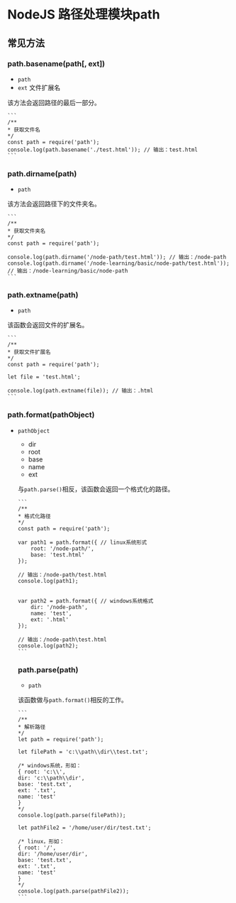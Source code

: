 # NodeJS 路径处理模块path

## 常见方法

### path.basename(path[, ext])
- `path`<string>
- `ext`<string> 文件扩展名

该方法会返回路径的最后一部分。

    ```
    /**
    * 获取文件名
    */
    const path = require('path');
    console.log(path.basename('./test.html')); // 输出：test.html
    ```

### path.dirname(path)
- `path`<string>

该方法会返回路径下的文件夹名。

    ```
    /**
    * 获取文件夹名
    */
    const path = require('path');

    console.log(path.dirname('/node-path/test.html')); // 输出：/node-path
    console.log(path.dirname('/node-learning/basic/node-path/test.html')); // 输出：/node-learning/basic/node-path
    ```

### path.extname(path)
- `path`<string>

该函数会返回文件的扩展名。

    ```
    /**
    * 获取文件扩展名
    */
    const path = require('path');

    let file = 'test.html';

    console.log(path.extname(file)); // 输出：.html
    ```

### path.format(pathObject)
* `pathObject`<Object>
- dir <string>
- root <string>
- base <string>
- name <string>
- ext <string>

与`path.parse()`相反，该函数会返回一个格式化的路径。

    ```
    /**
    * 格式化路径
    */
    const path = require('path');

    var path1 = path.format({ // linux系统形式
        root: '/node-path/',
        base: 'test.html'
    });

    // 输出：/node-path/test.html
    console.log(path1);


    var path2 = path.format({ // windows系统格式
        dir: '/node-path',
        name: 'test',
        ext: '.html'
    });

    // 输出：/node-path\test.html
    console.log(path2);
    ```

### path.parse(path)
- `path`<string>

该函数做与`path.format()`相反的工作。

    ```
    /** 
    * 解析路径
    */
    let path = require('path');

    let filePath = 'c:\\path\\dir\\test.txt';

    /* windows系统，形如：
    { root: 'c:\\',
    dir: 'c:\\path\\dir',
    base: 'test.txt',
    ext: '.txt',
    name: 'test' 
    } 
    */
    console.log(path.parse(filePath));

    let pathFile2 = '/home/user/dir/test.txt';

    /* linux，形如：
    { root: '/',
    dir: '/home/user/dir',
    base: 'test.txt',
    ext: '.txt',
    name: 'test' 
    }
    */
    console.log(path.parse(pathFile2));
    ```
